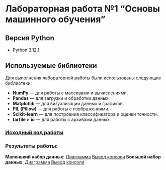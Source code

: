 # Лабораторная работа №1 “Основы машинного обучения”

## Версия Python
- Python 3.12.1

## Используемые библиотеки
Для выполнения лабораторной работы были использованы следующие библиотеки:
- **NumPy** — для работы с массивами и вычислениями.
- **Pandas** — для загрузки и обработки данных.
- **Matplotlib** — для визуализации данных и графиков.
- **PIL (Pillow)** — для работы с изображениями.
- **Scikit-learn** — для построения классификатора и оценки точности.
- **tarfile** и **io** — для работы с архивами данных.

### [Исходный код работы](main.py)

### Результаты работы:
**Маленький набор данных**:
[Диаграмма](out/Figure_1_small.png)
[Вывод консоли](out/output_small.txt)
**Большой набор данных**:
[Диаграмма](out/Figure_1_large.png)
[Вывод консоли](out/output_large.txt)